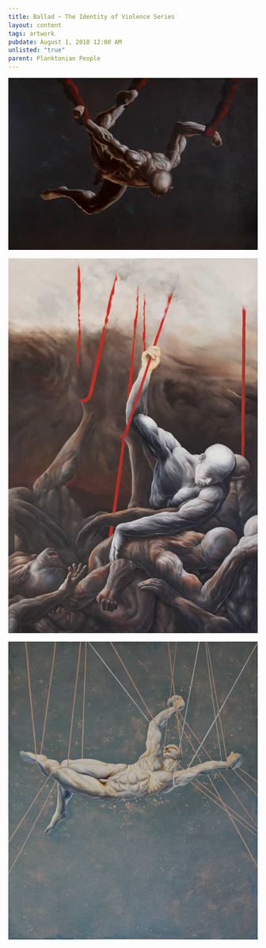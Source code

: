 ```yaml
---
title: Ballad ~ The Identity of Violence Series
layout: content
tags: artwork
pubdate: August 1, 2010 12:00 AM
unlisted: "true"
parent: Planktonian People
---
```

![The Identity of Violence Series; Sacrifice and Redemption, 2010, Oil and acrylic on canvas, 182 x 121 cm.jpg](/static/img-d/Ali%20Akbar%20Mehta_The%20Identity%20of%20Violence%20Series;%20Sacrifice%20and%20Redemption,%202010,%20Oil%20and%20acrylic%20on%20canvas,%20182%20x%20121%20cm.jpg)

![The Identity of Violence Series; The Last Dream, 2010, Oil and Acrylic on canvas, 182 x 121 cm.jpg](/static/img-d/The%20Identity%20of%20Violence%20Series;%20The%20Last%20Dream,%202010,%20Oil%20and%20Acrylic%20on%20canvas,%20182%20x%20121%20cm.jpg)

![The Identity of Violence Series; Suffering and Rapture, 2010, Oil and acrylic on](/static/img-d/Ali%20Akbar%20Mehta_The%20Identity%20of%20Violence%20Series;%20Suffering%20and%20Rapture,%202010,%20Oil%20and%20acrylic%20on%20canvas,%20182%20x%20152%20cm.jpg)